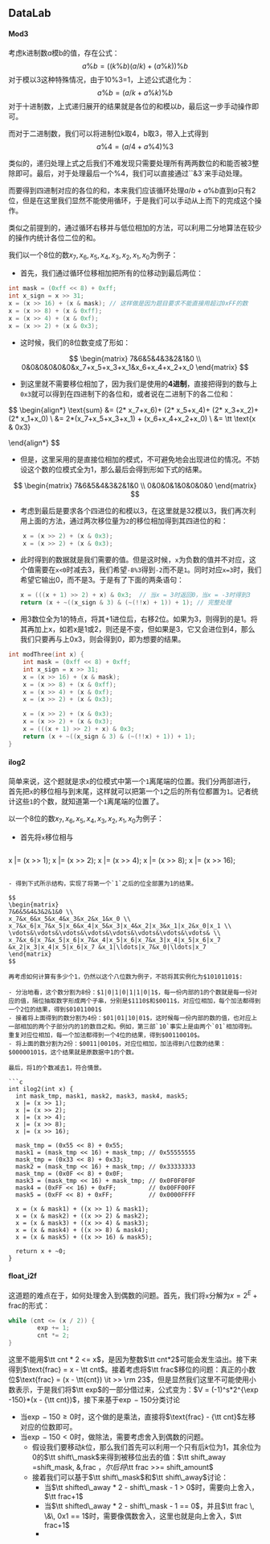 ## DataLab

#### Mod3

考虑k进制数$a$模b的值，存在公式：
$$
a \% b = ((k \% b) (a/k) + (a\% k) ) \% b
$$
对于模以3这种特殊情况，由于10%3=1，上述公式退化为：
$$
a \% b = (a / k + a \% k) \% b
$$
对于十进制数，上式递归展开的结果就是各位的和模以$b$，最后这一步手动操作即可。

而对于二进制数，我们可以将进制位k取4，b取3，带入上式得到
$$
a \% 4 = (a / 4 + a \% 4) \% 3
$$

类似的，递归处理上式之后我们不难发现只需要处理所有两两数位的和能否被3整除即可。最后，对于处理最后一个$\% 4$，我们可以直接通过``&3`来手动处理。

而要得到四进制对应的各位的和，本来我们应该循环处理$a / b + a \% b$直到$a$只有2位，但是在这里我们显然不能使用循环，于是我们可以手动从上而下的完成这个操作。

类似之前提到的，通过循环右移并与低位相加的方法，可以利用二分地算法在较少的操作内统计各位二位的和。

我们以一个8位的数$x_7,x_6,x_5,x_4,x_3,x_2,x_1,x_0$为例子：

- 首先，我们通过循环位移相加把所有的位移动到最后两位：

```c
int mask = (0xff << 8) + 0xff;
int x_sign = x >> 31;
x = (x >> 16) + (x & mask); // 这样做是因为题目要求不能直接用超过0xFF的数
x = (x >> 8) + (x & 0xff);
x = (x >> 4) + (x & 0xf);
x = (x >> 2) + (x & 0x3);
```

- 这时候，我们的8位数变成了形如：

$$
\begin{matrix}
7&6&5&4&3&2&1&0 \\
0&0&0&0&0&0&x_7+x_5+x_3+x_1&x_6+x_4+x_2+x_0
\end{matrix}
$$

- 到这里就不需要移位相加了，因为我们是使用的**4进制**，直接把得到的数与上`0x3`就可以得到在四进制下的各位和，或者说在二进制下的各二位和：

$$
\begin{align*}
\text{sum} &= (2* x_7+x_6)+ (2* x_5+x_4)+ (2* x_3+x_2)+ (2* x_1+x_0) \\
&= 2*(x_7+x_5+x_3+x_1) + (x_6+x_4+x_2+x_0) \\
&= \tt \text{x & 0x3}

\end{align*}
$$

- 但是，这里采用的是直接位相加的模式，不可避免地会出现进位的情况。不妨设这个数的位模式全为1，那么最后会得到形如下式的结果。

$$
\begin{matrix}
7&6&5&4&3&2&1&0 \\
0&0&0&1&0&0&0&0
\end{matrix}
$$

- 考虑到最后是要求各个四进位的和模以3，在这里就是32模以3，我们再次利用上面的方法，通过两次移位量为`2`的移位相加得到其四进位的和：

```c
	x = (x >> 2) + (x & 0x3);
	x = (x >> 2) + (x & 0x3);
```

- 此时得到的数据就是我们需要的值。但是这时候，`x`为负数的值并不对应，这个值需要在`x<0`时减去3，我们希望`-8%3`得到`-2`而不是`1`。同时对应`x=3`时，我们希望它输出0，而不是3。于是有了下面的两条语句：

  ```c
  x = (((x + 1) >> 2) + x) & 0x3;  // 当x = 3时返回0，当x = -3时得到3
  return (x + ~((x_sign & 3) & (~(!!x) + 1)) + 1); // 完整处理
  ```

- 用3数位全为1的特点，将其+1进位后，右移2位。如果为3，则得到的是1。将其再加上x，如若x是1或2，则还是不变，但如果是3，它又会进位到4，那么我们只要再与上0x3，则会得到0，即为想要的结果。

```c
int modThree(int x) {
	int mask = (0xff << 8) + 0xff;
	int x_sign = x >> 31;
	x = (x >> 16) + (x & mask);
	x = (x >> 8) + (x & 0xff);
	x = (x >> 4) + (x & 0xf);
	x = (x >> 2) + (x & 0x3);

	x = (x >> 2) + (x & 0x3);
	x = (x >> 2) + (x & 0x3);
	x = (((x + 1) >> 2) + x) & 0x3;
	return (x + ~((x_sign & 3) & (~(!!x) + 1)) + 1);
}
```

#### ilog2

简单来说，这个题就是求`x`的位模式中第一个`1`离尾端的位置。我们分两部进行，首先把`x`的移位相与到末尾，这样就可以把第一个`1`之后的所有位都置为`1`。记者统计这些`1`的个数，就知道第一个`1`离尾端的位置了。

以一个8位的数$x_7,x_6,x_5,x_4,x_3,x_2,x_1,x_0$为例子：

- 首先将`x`移位相与

  ```c
x |= (x >> 1);
  x |= (x >> 2);
  x |= (x >> 4);
  x |= (x >> 8);
  x |= (x >> 16);
  ```

- 得到下式所示结构，实现了将第一个`1`之后的位全部置为1的结果。

$$
\begin{matrix}
7&6&5&4&3&2&1&0 \\
x_7&x_6&x_5&x_4&x_3&x_2&x_1&x_0 \\
x_7&x_6|x_7&x_5|x_6&x_4|x_5&x_3|x_4&x_2|x_3&x_1|x_2&x_0|x_1 \\
\vdots&\vdots&\vdots&\vdots&\vdots&\vdots&\vdots&\vdots& \\
x_7&x_6|x_7&x_5|x_6|x_7&x_4|x_5|x_6|x_7&x_3|x_4|x_5|x_6|x_7 &x_2|x_3|x_4|x_5|x_6|x_7 &x_1|\ldots|x_7&x_0|\ldots|x_7
\end{matrix}
$$

再考虑如何计算有多少个1，仍然以这个八位数为例子，不妨将其实例化为$10101101$:

- 分治地看，这个数分割为8份：$1|0|1|0|1|1|0|1$，每一份内部的1的个数就是每一份对应的值，隔位抽取数字形成两个子串，分别是$1110$和$0011$，对应位相加，每个加法都得到一个2位的结果，得到$01011001$
- 接着将上面得到的数分割为4份：$01|01|10|01$，这时候每一份内部的数的值，也对应上一部相加的两个子部分内的1的数目之和。例如，第三部`10`事实上是由两个`01`相加得到。重复对应位相加，每一个加法都得到一个4位的结果，得到$00110010$。
- 将上面的数分割为2份：$0011|0010$，对应位相加，加法得到八位数的结果：$00000101$，这个结果就是原数据中1的个数。

最后，将1的个数减去1，符合情景。

```c
int ilog2(int x) {
	int mask_tmp, mask1, mask2, mask3, mask4, mask5;
	x |= (x >> 1);
	x |= (x >> 2);
	x |= (x >> 4);
	x |= (x >> 8);
	x |= (x >> 16);

	mask_tmp = (0x55 << 8) + 0x55;
	mask1 = (mask_tmp << 16) + mask_tmp; // 0x55555555
	mask_tmp = (0x33 << 8) + 0x33;
	mask2 = (mask_tmp << 16) + mask_tmp; // 0x33333333
	mask_tmp = (0x0F << 8) + 0x0F;
	mask3 = (mask_tmp << 16) + mask_tmp; // 0x0F0F0F0F
	mask4 = (0xFF << 16) + 0xFF;         // 0x00FF00FF
	mask5 = (0xFF << 8) + 0xFF;          // 0x0000FFFF

	x = (x & mask1) + ((x >> 1) & mask1);
	x = (x & mask2) + ((x >> 2) & mask2);
	x = (x & mask3) + ((x >> 4) & mask3);
	x = (x & mask4) + ((x >> 8) & mask4);
	x = (x & mask5) + ((x >> 16) & mask5);
	
	return x + ~0;
}
```

#### float_i2f

这道题的难点在于，如何处理舍入到偶数的问题。首先，我们将`x`分解为$x = 2^E+\text{frac}$的形式：

```c
while (cnt <= (x / 2)) {
		exp += 1;
		cnt *= 2;
}
```

这里不能用$\tt cnt * 2 <= x$，是因为整数$\tt cnt*2$可能会发生溢出。接下来得到$\text{frac} = x - \tt cnt$。接着考虑将$\tt frac$移位的问题：真正的小数位$\text{frac} = (x - \tt{cnt}) \it >> \rm 23$，但是显然我们这里不可能使用小数表示，于是我们将$\tt exp$的一部分借过来，公式变为：$V = (-1)^s*2^{\exp -150}*(x - {\tt cnt})$，接下来基于$\exp-150$分类讨论

- 当$\exp-150 \geq 0$时，这个做的是乘法，直接将$\text{frac} - {\tt cnt}$左移对应的位数即可。
- 当$\exp-150 <0$时，做除法，需要考虑舍入到偶数的问题。
  - 假设我们要移动$k$位，那么我们首先可以利用一个只有后$k$位为1，其余位为0的$\tt shift\_mask$来得到被移位出去的值：$\tt shift\_away =shift\_mask\, \&\,frac $，尔后将$\tt frac >>= shift\_amount$
  - 接着我们可以基于$\tt shift\_mask$和$\tt shift\_away$讨论：
    - 当$\tt shifted\_away * 2 - shift\_mask - 1 > 0$时，需要向上舍入，$\tt frac+1$
    - 当$\tt shifted\_away * 2 - shift\_mask - 1 == 0$，并且$\tt frac \, \&\, 0x1 == 1$时，需要像偶数舍入，这里也就是向上舍入，$\tt frac+1$
    - 













